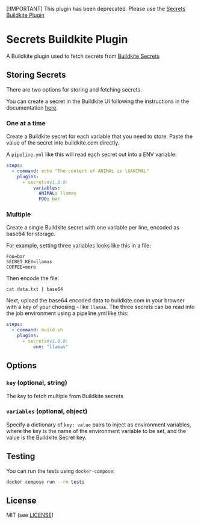 [!IMPORTANT]
This plugin has been deprecated. Please use the [Secrets Buildkite Plugin](https://github.com/buildkite-plugins/secrets-buildkite-plugin)

# Secrets Buildkite Plugin

A Buildkite plugin used to fetch secrets from [Buildkite Secrets](https://buildkite.com/docs/pipelines/security/secrets/buildkite-secrets)

## Storing Secrets

There are two options for storing and fetching secrets.

You can create a secret in the Buildkite UI following the instructions in the documentation [here](https://buildkite.com/docs/pipelines/security/secrets/buildkite-secrets#create-a-secret-using-the-buildkite-interface).

### One at a time

Create a Buildkite secret for each variable that you need to store. Paste the value of the secret into buildkite.com directly.

A `pipeline.yml` like this will read each secret out into a ENV variable:

```yml
steps:
  - command: echo "The content of ANIMAL is \$ANIMAL"
    plugins:
      - secrets#v1.0.0:
          variables:
            ANIMAL: llamas
            FOO: bar
```

### Multiple

Create a single Buildkite secret with one variable per line, encoded as base64 for storage.

For example, setting three variables looks like this in a file:

```shell
Foo=bar
SECRET_KEY=llamas
COFFEE=more
```

Then encode the file:

```shell
cat data.txt | base64
```

Next, upload the base64 encoded data to buildkite.com in your browser with a
key of your choosing - like `llamas`. The three secrets can be read into the
job environment using a pipeline.yml like this:

```yaml
steps:
  - command: build.sh
    plugins:
      - secrets#v1.0.0:
          env: "llamas"
```

## Options

### `key` (optional, string)
The key to fetch multiple from Buildkite secrets

### `variables` (optional, object)
Specify a dictionary of `key: value` pairs to inject as environment variables, where the key is the name of the
environment variable to be set, and the value is the Buildkite Secret key.

## Testing
You can run the tests using `docker-compose`:
```bash
docker compose run --rm tests
```

## License

MIT (see [LICENSE](LICENSE))
